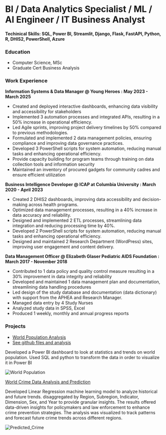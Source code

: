 # BI / Data Analytics Specialist / ML / AI Engineer / IT Business Analyst

#### Techinical Skills: SQL, Power BI, Streamlit, Django, Flask, FastAPI, Python, R, DHIS2, PowerShell, Azure 

### Education
- Computer Science, MSc
- Graduate Cert Business Analysis

### Work Experience
**Information Systems & Data Manager @ Young Heroes : May 2023 - March 2025**
- Created and deployed interactive dashboards, enhancing data visibility and accessibility for stakeholders
- Implemented 3 automation processes and integrated APIs, resulting in a 50% increase in operational efficiency.
- Led Agile sprints, improving project delivery timelines by 50% compared to previous methodologies.
- Formulated and implemented 2 data management policies, ensuring compliance and improving data governance practices.
- Developed 3 PowerShell scripts for system automation, reducing manual tasks and enhancing operational efficiency.
- Provide capacity building for program teams through training on data collection tools and information security
- Maintained an inventory of procured gadgets for community cadres and ensure efficient utilization

**Business Intelligence Developer @ ICAP at Columbia University : March 2020 - April 2023**
- Created 2 DHIS2 dashboards, improving data accessibility and decision-making across health programs.
- Optimized data management processes, resulting in a 40% increase in data accuracy and reliability.
- Designed and implemented 2 ETL processes, streamlining data integration and reducing processing time by 40%.
- Developed 2 PowerShell scripts for system automation, reducing manual tasks and enhancing operational efficiency.
- Designed and maintained 2 Research Department (WordPress) sites, improving user engagement and content delivery.

**Data Management Officer @ Elizabeth Glaser Pediatric AIDS Foundation : March 2017 - November 2018**
- Contributed to 1 data policy and quality control measure resulting in a 30% improvement in data integrity and reliability
- Developed and maintained 1 data management plan and documentation, streamlining data handling procedures
- Led design of the study database and documentation (data dictionary) with support from the APHEA and Research Manager.
- Managed data entry by 4 Study Nurses 
- Analyzed study data in SPSS, Excel
- Produced 1 weekly, monthly and annual progress reports

### Projects
- [World Population Analysis](https://app.powerbi.com/view?r=eyJrIjoiYjczODFhNzgtMGM1OS00NWFiLTg1MzUtMTg0NzM0YmFiZjY4IiwidCI6ImIxYTgwNjM3LTM2MzItNDllZS05NjU2LTJkNTdjMDExNTJmZiJ9)
- [See github files and analysis](https://github.com/Sicelov/Population-Data-Analysis)

Developed a Power BI dashboard to look at statistics and trends on world population. Used SQL and python to transform the data in order to visualize it in Power BI

![World Population](https://github.com/user-attachments/assets/fa95650a-be6a-40ca-ac3c-fb5f7344b0c5)


[World Crime Data Analysis and Prediction](https://github.com/Sicelov/Crime-Data-Analysis-and-Prediction)

Developed Linear Regression machine learning model to analyze historical and future trends. disaggregated by Region, Subregion, Indicator, Dimension, Sex, and Year to provide granular insights. The results offered data-driven insights for policymakers and law enforcement to enhance crime prevention strategies. The analysis was visualized to track patterns and forecast future crime trends across different regions.

![Predicted_Crime](https://github.com/user-attachments/assets/b492d46e-dc2b-4212-9008-743a9abd5050)



